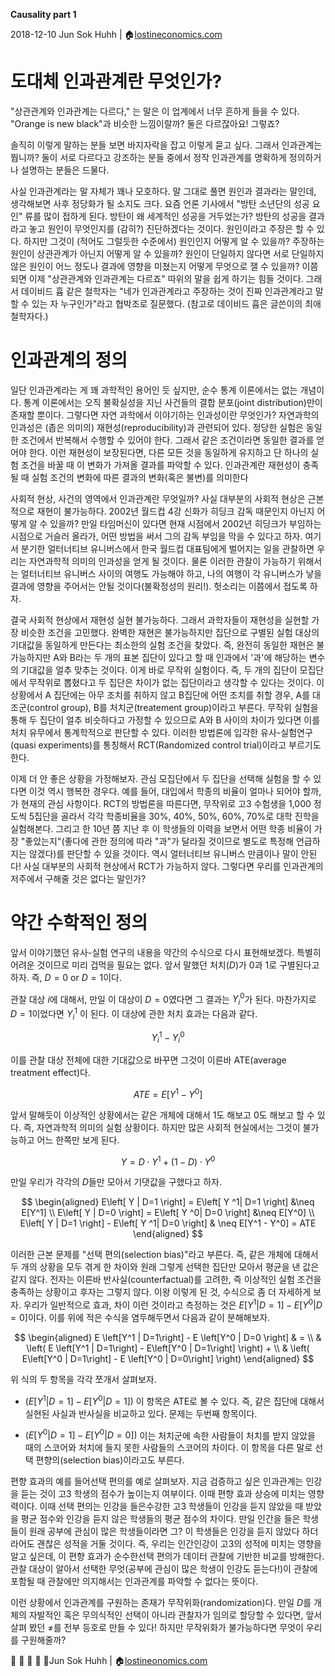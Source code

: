 **Causality part 1**

2018-12-10
Jun Sok Huhh | :house:[lostineconomics.com](http://lostineconomics.com)

# 도대체 인과관계란 무엇인가? 

"상관관계와 인과관계는 다르다," 는 말은 이 업계에서 너무 흔하게 들을 수 있다. "Orange is new black"과 비슷한 느낌이랄까? 둘은 다르잖아요! 그렇죠? 

솔직히 이렇게 말하는 분들 보면 바지자락을 잡고 이렇게 묻고 싶다. 그래서 인과관계는 뭡니까? 둘이 서로 다르다고 강조하는 분들 중에서 정작 인과관계를 명확하게 정의하거나 설명하는 분들은 드물다.

사실 인과관계라는 말 자체가 꽤나 모호하다. 말 그대로 풀면 원인과 결과라는 말인데, 생각해보면 사후 정당화가 될 소지도 크다. 요즘 언론 기사에서 "방탄 소년단의 성공 요인" 류를 많이 접하게 된다. 방탄이 왜 세계적인 성공을 거두었는가? 방탄의 성공을 결과라고 놓고 원인이 무엇인지를 (감히?) 진단하겠다는 것이다. 원인이라고 주장은 할 수 있다. 하지만 그것이 (적어도 그럴듯한 수준에서) 원인인지 어떻게 알 수 있을까? 주장하는 원인이 상관관계가 아닌지 어떻게 알 수 있을까? 원인이 단일하지 않다면 서로 단일하지 않은 원인이 어느 정도나 결과에 영향을 미쳤는지 어떻게 무엇으로 잴 수 있을까? 이쯤 되면 이제 "상관관계와 인과관계는 다르죠" 따위의 말을 쉽게 하기는 힘들 것이다. 그래서 데이비드 흄 같은 철학자는 "네가 인과관계라고 주장하는 것이 진짜 인과관계라고 말할 수 있는 자 누구인가"라고 협박조로 질문했다. (참고로 데이비드 흄은 글쓴이의 최애 철학자다.) 

# 인과관계의 정의

일단 인과관계라는 게 꽤 과학적인 용어인 듯 싶지만, 순수 통계 이론에서는 없는 개념이다. 통계 이론에서는 오직 불확실성을 지닌 사건들의 결합 분포(joint distribution)만이 존재할 뿐이다. 그렇다면 자연 과학에서 이야기하는 인과성이란 무엇인가? 자연과학의 인과성은 (좁은 의미의) 재현성(reproducibility)과 관련되어 있다. 정당한 실험은 동일한 조건에서 반복해서 수행할 수 있어야 한다. 그래서 같은 조건이라면 동일한 결과를 얻어야 한다. 이런 재현성이 보장된다면, 다른 모든 것을 동일하게 유지하고 단 하나의 실험 조건을 바꿀 때 이 변화가 가져올 결과를 파악할 수 있다. 인과관계란 재현성이 충족 될 때 실험 조건의 변화에 따른 결과의 변화(혹은 불변)를 의미한다  

사회적 현상, 사건의 영역에서 인과관계란 무엇일까? 사실 대부분의 사회적 현상은 근본적으로 재현이 불가능하다. 2002년 월드컵 4강 신화가 히딩크 감독 때문인지 아닌지 어떻게 알 수 있을까? 만일 타임머신이 있다면 현재 시점에서 2002년 히딩크가 부임하는 시점으로 거슬러 올라가, 어떤 방법을 써서 그의 감독 부임을 막을 수 있다고 하자. 여기서 분기한 얼터너티브 유니버스에서 한국 월드컵 대표팀에게 벌어지는 일을 관찰하면 우리는 자연과학적 의미의 인과성을 얻게 될 것이다.  물론 이러한 관찰이 가능하기 위해서는 얼터너티브 유니버스 사이의 여행도 가능해야 하고, 나의 여행이 각 유니버스가 낳을 결과에 영향을 주어서는 안될 것이다(불확정성의 원리!). 헛소리는 이쯤에서 접도록 하자. 

결국 사회적 현상에서 재현성 실현 불가능하다. 그래서 과학자들이 재현성을 실현할 가장 비슷한 조건을 고민했다. 완벽한 재현은 불가능하지만 집단으로 구별된 실험 대상의 기대값을 동일하게 만든다는 최소한의 실험 조건을 찾았다. 즉, 완전히 동일한 재현은 불가능하지만 A와 B라는 두 개의 표본 집단이 있다고 할 때 인과에서 '과'에 해당하는 변수의 기대값을 얼추 맞추는 것이다. 이게 바로 무작위 실험이다. 즉, 두 개의 집단이 모집단에서 무작위로 뽑혔다고 두 집단은 차이가 없는 집단이라고 생각할 수 있다는 것이다. 이 상황에서 A 집단에는 아무 조치를 취하지 않고 B집단에 어떤 조치를 취할 경우, A를 대조군(control group), B를 처치군(treatement group)이라고 부른다. 무작위 실험을 통해 두 집단이 얼추 비슷하다고 가정할 수 있으므로 A와 B 사이의 차이가 있다면 이를 처치 유무에서 통계학적으로 판단할 수 있다. 이러한 방법론에 입각한 유사-실험연구(quasi experiments)를 통칭해서 RCT(Randomized control trial)이라고 부르기도 한다. 

이제 더 안 좋은 상황을 가정해보자. 관심 모집단에서 두 집단을 선택해 실험을 할 수 있다면 이것 역시 행복한 경우다. 예를 들어, 대입에서 학종의 비율이 얼마나 되어야 할까, 가 현재의 관심 사항이다. RCT의 방법론을 따른다면, 무작위로 고3 수험생을 1,000 정도씩 5집단을 골라서 각각 학종비율을 30%, 40%, 50%, 60%, 70%로 대학 진학을 실험해본다. 그리고 한 10년 쯤 지난 후 이 학생들의 이력을 보면서 어떤 학종 비율이 가장 "좋았는지"(좋다에 관한 정의에 따라 "과"가 달라질 것이므로 별도로 특정해 언급하지는 않겠다)를 판단할 수 있을 것이다. 역시 얼터너티브 유니버스 만큼이나 말이 안된다! 사실 대부분의 사회적 현상에서 RCT가 가능하지 않다. 그렇다면 우리를 인과관계의 저주에서 구해줄 것은 없다는 말인가? 

# 약간 수학적인 정의 

앞서 이야기했던 유사-실험 연구의 내용을 약간의 수식으로 다시 표현해보겠다. 특별히 어려운 것이므로 미리 겁먹을 필요는 없다. 앞서 말했던 처치($D$)가 0과 1로 구별된다고 하자. 즉, $D=0$ or $D=1$이다. 

관찰 대상 $i$에 대해서, 만일 이 대상이 $D=0$였다면  그 결과는 $Y_i^0$가 된다. 마찬가지로 $D=1$이었다면 $Y_i^1$ 이 된다. 이 대상에 관한 처치 효과는 다음과 같다. 

$$
Y_i^1 - Y_i^0
$$

이를 관찰 대상 전체에 대한 기대값으로 바꾸면 그것이 이른바 ATE(average treatment effect)다. 

$$
ATE = E \left[ Y^1 - Y^0 \right]
$$

앞서 말해듯이 이상적인 상황에서는 같은 개체에 대해서 1도 해보고 0도 해보고 할 수 있다. 즉, 자연과학적 의미의 실험 상황이다. 하지만 많은 사회적 현실에서는 그것이 불가능하고 어느 한쪽만 보게 된다. 

$$
Y = D \cdot Y^1 + (1-D) \cdot Y^0
$$

만일 우리가 각각의 $D$들만 모아서 기댓값을 구했다고 하자. 

$$
\begin{aligned}
 E\left[ Y | D=1 \right] = E\left[ Y ^1| D=1 \right] &\neq E[Y^1] \\
 E\left[ Y | D=0 \right] = E\left[ Y ^0| D=0 \right] &\neq E[Y^0] \\
 E\left[ Y | D=1 \right] -  E\left[ Y ^1| D=0 \right] & \neq E[Y^1 - Y^0] = ATE
 \end{aligned}
$$

이러한 근본 문제를 "선택 편의(selection bias)"라고 부른다. 즉, 같은 개체에 대해서 두 개의 상황을 모두 겪게 한 차이와 원래 그렇게 선택한 집단만 모아서 평균을 낸 값은 같지 않다. 전자는 이른바 반사실(counterfactual)를 고려한, 즉 이상적인 실험 조건을 충족하는 상황이고 후자는 그렇지 않다. 이왕 이렇게 된 것, 수식으로 좀 더 자세하게 보자. 우리가 일반적으로 효과, 차이 이런 것이라고 측정하는 것은 $E\left[Y^1 | D=1\right] - E\left[Y^0 | D=0\right]$이다. 이를 위에 적은 수식을 염두해두면서 다음과 같이 분해해보자. 

$$
\begin{aligned}
 E \left[Y^1 | D=1\right] - E \left[Y^0 | D=0 \right] & = \\
& \left( E \left[Y^1 | D=1\right]  -  E\left[Y^0 | D=1\right] \right) + \\
& \left( E\left[Y^0 | D=1\right] - E \left[Y^0 | D=0\right] \right) 
 \end{aligned}
$$

위 식의 두 항목을 각각 쪼개서 살펴보자.  

* $\left( E \left[Y^1 | D=1\right]  -  E\left[Y^0 | D=1\right] \right)$ 
이 항목은 ATE로 볼 수 있다. 즉, 같은 집단에 대해서 실현된 사실과 반사실을 비교하고 있다. 문제는 두번째 항목이다. 

* $\left( E\left[Y^0 | D=1\right] - E \left[Y^0 | D=0\right] \right)$
이는 처치군에 속한 사람들이 처치를 받지 않았을 때의 스코어와 처치에 들지 못한 사람들의 스코어의 차이다. 이 항목을 다른 말로 선택 편향의(selection bias)이라고도 부른다. 

편향 효과의 예를 들어선택 편의를 예로 살펴보자. 지금 검증하고 싶은 인과관계는 인강을 듣는 것이 고3 학생의 점수가 높이는지 여부이다. 이때 편향 효과 상승에 미치는 영향력이다. 이때 선택 편의는 인강을 들은수강한 고3 학생들이 인강을 듣지 않았을 때 받았을 평균 점수와 인강을 듣지 않은 학생들의 평균 점수의 차이다. 만일 인간을 들은 학생들이 원래 공부에 관심이 많은 학생들이라면 그? 이 학생들은 인강을 듣지 않았다 하더라어도 괜찮은 성적을 거둘 것이다. 즉, 우리는 인간인강이 고3의 성적에 미치는 영향을 알고 싶은데, 이 편향 효과가 순수한선택 편의가 데이터 관찰에 기반한 비교를 방해한다. 관찰 대상이 알아서 선택한 무엇(공부에 관심이 많은 학생이 인강도 듣는다!)이 관찰에 포함될 때 관찰에만 의지해서는 인과관계를 파악할 수 없다는 뜻이다. 

이런 상황에서 인과관계를 구원하는 존재가 무작위화(randomization)다. 만일 $D$를 개체의 자발적인 혹은 무의식적인 선택이 아니라 관찰자가 임의로 할당할 수 있다면, 앞서 살펴 봤던 $\neq$를 전부 등호로 만들 수 있다! 하지만 무작위화가 불가능하다면 무엇이 우리를 구원해줄까? 

:feet:
:feet:
:feet:
:feet:
:feet:Jun Sok Huhh | :house:[lostineonomics.com](http://lostineconomics.com)

<!--stackedit_data:
eyJoaXN0b3J5IjpbLTg1Mzg5ODQ5NSwtMTcxMzMxOTIyLC0xMT
k4Mzc3MTQ3LC00OTczOTMyMjAsLTE1Njc5MjAwNzEsLTQ2OTg5
MDc5MCw3MTA3OTEzNjEsMTg3NjQ4NzgwNywtMTcwMzg3MjU1Mi
wtNTQ5NzUzOTI2LC0xNTMzNzMxNzU5LDExNjg3MzczMDZdfQ==

-->